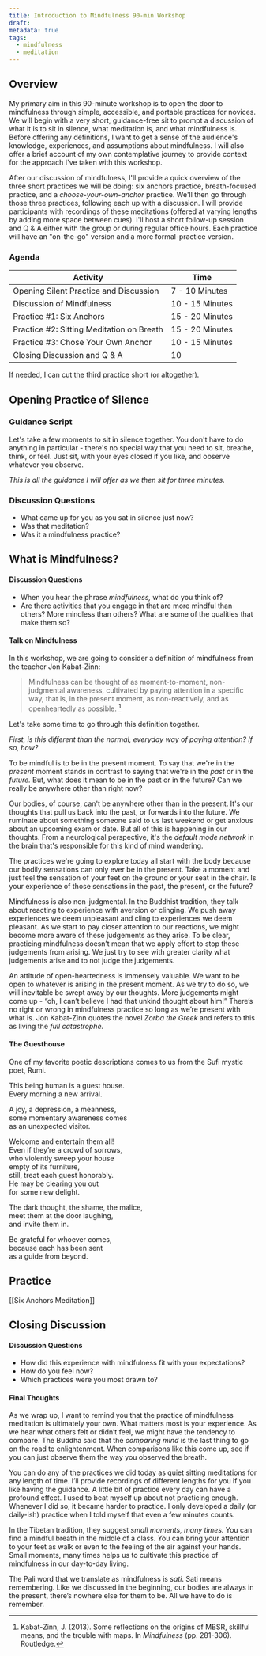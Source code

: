```yaml
---
title: Introduction to Mindfulness 90-min Workshop
draft: 
metadata: true
tags:
  - mindfulness
  - meditation
---
```

## Overview
My primary aim in this 90-minute workshop is to open the door to mindfulness through simple, accessible, and portable practices for novices. We will begin with a very short, guidance-free sit to prompt a discussion of what it is to sit in silence, what meditation is, and what mindfulness is. Before offering any definitions, I want to get a sense of the audience's knowledge, experiences, and assumptions about mindfulness. I will also offer a brief account of my own contemplative journey to provide context for the approach I've taken with this workshop. 

After our discussion of mindfulness, I'll provide a quick overview of the three short practices we will be doing: six anchors practice, breath-focused practice, and a *choose-your-own-anchor* practice. We'll then go through those three practices, following each up with a discussion. I will provide participants with recordings of these meditations (offered at varying lengths by adding more space between cues). I'll host a short follow-up session and Q & A either with the group or during regular office hours. Each practice will have an "on-the-go" version and a more formal-practice version.

### Agenda
| Activity                                  | Time            |
| ----------------------------------------- | --------------- |
| Opening Silent Practice and Discussion    | 7 - 10 Minutes  |
| Discussion of Mindfulness                 | 10 - 15 Minutes |
| Practice #1: Six Anchors                  | 15 - 20 Minutes |
| Practice #2: Sitting Meditation on Breath | 15 - 20 Minutes |
| Practice #3: Chose Your Own Anchor        | 10 - 15 Minutes |
| Closing Discussion and Q & A              | 10              |

If needed, I can cut the third practice short (or altogether).

## Opening Practice of Silence
### Guidance Script
Let's take a few moments to sit in silence together. You don't have to do anything in particular - there's no special way that you need to sit, breathe, think, or feel. Just sit, with your eyes closed if you like, and observe whatever you observe. 

*This is all the guidance I will offer as we then sit for three minutes.*

### Discussion Questions
- What came up for you as you sat in silence just now?
- Was that meditation?
- Was it a mindfulness practice?

## What is Mindfulness?
#### Discussion Questions
- When you hear the phrase *mindfulness,* what do you think of?
- Are there activities that you engage in that are more mindful than others? More mindless than others? What are some of the qualities that make them so?

#### Talk on Mindfulness
In this workshop, we are going to consider a definition of mindfulness from the teacher Jon Kabat-Zinn: 

> Mindfulness can be thought of as moment-to-moment, non-judgmental awareness, cultivated by paying attention in a specific way, that is, in the present moment, as non-reactively, and as openheartedly as possible. [^1]

Let's take some time to go through this definition together. 

*First, is this different than the normal, everyday way of paying attention? If so, how?*

To be mindful is to be in the present moment. To say that we're in the *present* moment stands in contrast to saying that we're in the *past* or in the *future.* But, what does it mean to be in the past or in the future? Can we really be anywhere other than right now? 

Our bodies, of course, can't be anywhere other than in the present. It's our thoughts that  pull us back into the past, or forwards into the future. We ruminate about something someone said to us last weekend or get anxious about an upcoming exam or date. But all of this is happening in our thoughts. From a neurological perspective, it's the *default mode network* in the brain that's responsible for this kind of mind wandering. 

The practices we're going to explore today all start with the body because our bodily sensations can only ever be in the present. Take a moment and just feel the sensation of your feet on the ground or your seat in the chair. Is your experience of those sensations in the past, the present, or the future?

Mindfulness is also non-judgmental. In the Buddhist tradition, they talk about reacting to experience with aversion or clinging. We push away experiences we deem unpleasant and cling to experiences we deem pleasant. As we start to pay closer attention to our reactions, we might become more aware of these judgements as they arise. To be clear, practicing mindfulness doesn’t mean that we apply effort to stop these judgements from arising. We just try to see with greater clarity what judgements arise and to not judge the judgements. 

An attitude of open-heartedness is immensely valuable. We want to be open to whatever is arising in the present moment. As we try to do so, we will inevitable be swept away by our thoughts. More judgements might come up - “oh, I can’t believe I had that unkind thought about him!” There’s no right or wrong in mindfulness practice so long as we’re present with what is. Jon Kabat-Zinn quotes the novel *Zorba the Greek* and refers to this as living the *full catastrophe.*

#### The Guesthouse
One of my favorite poetic descriptions comes to us from the Sufi mystic poet, Rumi. 

This being human is a guest house.  
Every morning a new arrival.  

A joy, a depression, a meanness,   
some momentary awareness comes   
as an unexpected visitor.  

Welcome and entertain them all!   
Even if they’re a crowd of sorrows,    
who violently sweep your house   
empty of its furniture,   
still, treat each guest honorably.   
He may be clearing you out   
for some new delight.  

The dark thought, the shame, the malice,   
meet them at the door laughing,   
and invite them in.  

Be grateful for whoever comes,   
because each has been sent   
as a guide from beyond.  

## Practice
[[Six Anchors Meditation]]

## Closing Discussion
#### Discussion Questions
- How did this experience with mindfulness fit with your expectations?
- How do you feel now?
- Which practices were you most drawn to? 

#### Final Thoughts
As we wrap up, I want to remind you that the practice of mindfulness meditation is ultimately your own. What matters most is your experience. As we hear what others felt or didn’t feel, we might have the tendency to compare. The Buddha said that the *comparing mind* is the last thing to go on the road to enlightenment. When comparisons like this come up, see if you can just observe them the way you observed the breath. 

You can do any of the practices we did today as quiet sitting meditations for any length of time. I’ll provide recordings of different lengths for you if you like having the guidance. A little bit of practice every day can have a profound effect. I used to beat myself up about not practicing enough. Whenever I did so, it became harder to practice. I only developed a daily (or daily-ish) practice when I told myself that even a few minutes counts. 

In the Tibetan tradition, they suggest *small moments, many times.* You can find a mindful breath in the middle of a class. You can bring your attention to your feet as walk or even to the feeling of the air against your hands. Small moments, many times helps us to cultivate this practice of mindfulness in our day-to-day living. 

The Pali word that we translate as mindfulness is *sati*. Sati means remembering. Like we discussed in the beginning, our bodies are always in the present, there’s nowhere else for them to be. All we have to do is remember.  

[^1]: Kabat-Zinn, J. (2013). Some reflections on the origins of MBSR, skillful means, and the trouble with maps. In _Mindfulness_ (pp. 281-306). Routledge.